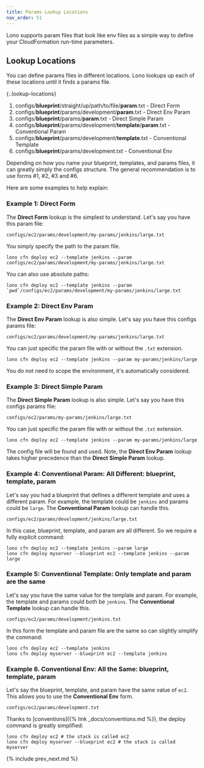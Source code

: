 ```yaml
---
title: Params Lookup Locations
nav_order: 51
---
```


Lono supports param files that look like env files as a simple way to define your CloudFormation run-time parameters.

## Lookup Locations

You can define params files in different locations. Lono lookups up each of these locations until it finds a params file.

{:.lookup-locations}
1. configs/**blueprint**/straight/up/path/to/file/**param**.txt - Direct Form
2. configs/**blueprint**/params/development/**param**.txt - Direct Env Param
3. configs/**blueprint**/params/**param**.txt -  Direct Simple Param
4. configs/**blueprint**/params/development/**template**/**param**.txt - Conventional Param
5. configs/**blueprint**/params/development/**template**.txt - Conventional Template
6. configs/**blueprint**/params/development.txt - Conventional Env

Depending on how you name your blueprint, templates, and params files, it can greatly simply the configs structure.  The general recommendation is to use forms #1, #2, #3 and #6.

Here are some examples to help explain:

### Example 1: Direct Form

The **Direct Form** lookup is the simplest to understand. Let's say you have this param file:

    configs/ec2/params/development/my-params/jenkins/large.txt

You simply specify the path to the param file.

    lono cfn deploy ec2 --template jenkins --param configs/ec2/params/development/my-params/jenkins/large.txt

You can also use absolute paths:

    lono cfn deploy ec2 --template jenkins --param `pwd`/configs/ec2/params/development/my-params/jenkins/large.txt

### Example 2: Direct Env Param

The **Direct Env Param** lookup is also simple. Let's say you have this configs params file:

    configs/ec2/params/development/my-params/jenkins/large.txt

You can just specific the param file with or without the `.txt` extension.

    lono cfn deploy ec2 --template jenkins --param my-params/jenkins/large

You do not need to scope the environment, it's automatically considered.

### Example 3: Direct Simple Param

The **Direct Simple Param** lookup is also simple. Let's say you have this configs params file:

    configs/ec2/params/my-params/jenkins/large.txt

You can just specific the param file with or without the `.txt` extension.

    lono cfn deploy ec2 --template jenkins --param my-params/jenkins/large

The config file will be found and used. Note, the **Direct Env Param** lookup takes higher precedence than the **Direct Simple Param** lookup.

### Example 4: Conventional Param: All Different: blueprint, template, param

Let's say you had a blueprint that defines a different template and uses a different param. For example, the template could be `jenkins` and params could be `large`.  The **Conventional Param** lookup can handle this.

    configs/ec2/params/development/jenkins/large.txt

In this case, blueprint, template, and param are all different.  So we require a fully explicit command:

    lono cfn deploy ec2 --template jenkins --param large
    lono cfn deploy myserver --blueprint ec2 --template jenkins --param large

### Example 5: Conventional Template: Only template and param are the same

Let's say you have the same value for the template and param.  For example, the template and params could both be `jenkins`. The **Conventional Template** lookup can handle this.

    configs/ec2/params/development/jenkins.txt

In this form the template and param file are the same so can slightly simplify the command:

    lono cfn deploy ec2 --template jenkins
    lono cfn deploy myserver --blueprint ec2 --template jenkins

### Example 6. Conventional Env: All the Same: blueprint, template, param

Let's say the blueprint, template, and param have the same value of `ec2`. This allows you to use the **Conventional Env** form.

    configs/ec2/params/development.txt

Thanks to [conventions]({% link _docs/conventions.md %}), the deploy command is greatly simplified:

    lono cfn deploy ec2 # the stack is called ec2
    lono cfn deploy myserver --blueprint ec2 # the stack is called myserver

{% include prev_next.md %}
